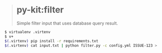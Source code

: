 > # py-kit:filter
>
> Simple filter input that uses database query result.

```bash
$ virtualenv .virtenv
$ v+
$(.virtenv) pip install -r requirements.txt
$(.virtenv) cat input.txt | python filter.py -c config.yml ISSUE-123 > output.txt
```
